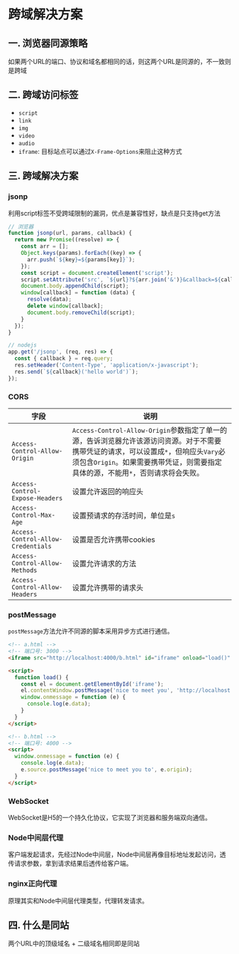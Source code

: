# 跨域解决方案
## 一. 浏览器同源策略
如果两个URL的端口、协议和域名都相同的话，则这两个URL是同源的，不一致则是跨域

## 二. 跨域访问标签
- `script`
- `link`
- `img`
- `video`
- `audio`
- `iframe`: 目标站点可以通过`X-Frame-Options`来阻止这种方式

## 三. 跨域解决方案
### jsonp
利用script标签不受跨域限制的漏洞，优点是兼容性好，缺点是只支持get方法

```js
// 浏览器
function jsonp(url, params, callback) {
  return new Promise((resolve) => {
    const arr = [];
    Object.keys(params).forEach((key) => {
      arr.push(`${key}=${params[key]}`);
    });
    const script = document.createElement('script');
    script.setAttribute('src', `${url}?${arr.join('&')}&callback=${callback}`);
    document.body.appendChild(script);
    window[callback] = function (data) {
      resolve(data);
      delete window[callback];
      document.body.removeChild(script);
    }
  });
}

// nodejs
app.get('/jsonp', (req, res) => {
  const { callback } = req.query;
  res.setHeader('Content-Type', 'application/x-javascript');
  res.send(`${callback}('hello world')`);
});
```

### CORS
| 字段 | 说明 |
| ----- | ----- |
| `Access-Control-Allow-Origin` |`Access-Control-Allow-Origin`参数指定了单一的源，告诉浏览器允许该源访问资源。对于不需要携带凭证的请求，可以设置成`*`，但响应头`Vary`必须包含`Origin`。如果需要携带凭证，则需要指定具体的源，不能用`*`，否则请求将会失败。 |
|`Access-Control-Expose-Headers`  | 设置允许返回的响应头 |
| `Access-Control-Max-Age` | 设置预请求的存活时间，单位是`s` |
| `Access-Control-Allow-Credentials` | 设置是否允许携带cookies |
| `Access-Control-Allow-Methods` | 设置允许请求的方法 |
| `Access-Control-Allow-Headers` | 设置允许携带的请求头 |

### postMessage
`postMessage`方法允许不同源的脚本采用异步方式进行通信。

```html
<!-- a.html -->
<!-- 端口号: 3000 -->
<iframe src="http://localhost:4000/b.html" id="iframe" onload="load()" />

<script>
  function load() {
    const el = document.getElementById('iframe');
    el.contentWindow.postMessage('nice to meet you', 'http://localhost:4000');
    window.onmessage = function (e) {
      console.log(e.data);
    }
  }
</script>

<!-- b.html -->
<!-- 端口号: 4000 -->
<script>
  window.onmessage = function (e) {
    console.log(e.data);
    e.source.postMessage('nice to meet you to', e.origin);
  }
</script>
```

### WebSocket
WebSocket是H5的一个持久化协议，它实现了浏览器和服务端双向通信。

### Node中间层代理
客户端发起请求，先经过Node中间层，Node中间层再像目标地址发起访问，透传请求参数，拿到请求结果后透传给客户端。

### nginx正向代理
原理其实和Node中间层代理类型，代理转发请求。

## 四. 什么是同站
两个URL中的顶级域名 + 二级域名相同即是同站

